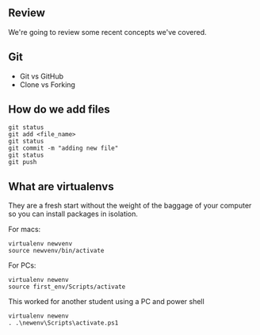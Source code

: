 ## Review
We're going to review some recent concepts we've covered.

## Git
- Git vs GitHub  
- Clone vs Forking

## How do we add files
```
git status
git add <file_name>
git status
git commit -m "adding new file"
git status
git push
```

## What are virtualenvs
They are a fresh start without the weight of the baggage of your computer so you can install packages in isolation.

For macs:
```
virtualenv newvenv
source newvenv/bin/activate
```
For PCs:
```
virtualenv newenv
source first_env/Scripts/activate
```
This worked for another student using a PC and power shell

```
virtualenv newenv
. .\newenv\Scripts\activate.ps1
```
